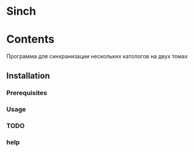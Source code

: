 # Sinch

# Contents
Программа для синхранизации нескольких катологов на двух томах

## Installation

### Prerequisites

### Usage

### TODO

### help
